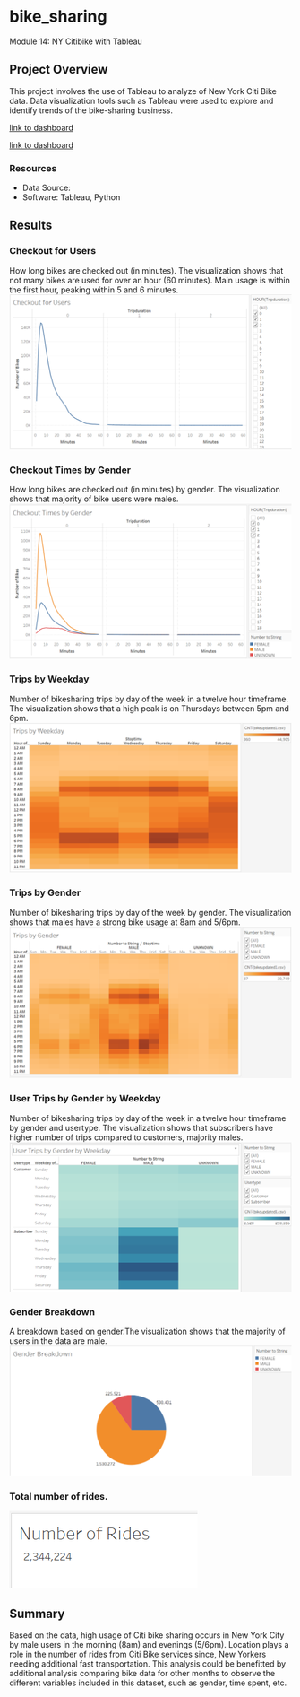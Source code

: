 # bike_sharing
Module 14: NY Citibike with Tableau

## Project Overview
This project involves the use of Tableau to analyze of New York Citi Bike data. Data visualization tools such as Tableau were used to explore and identify trends of the bike-sharing business.

[link to dashboard](https://public.tableau.com/profile/robert1912#!/vizhome/Bike_Sharing_16198285438110/NYCBike?publish=yes)

[link to dashboard](https://public.tableau.com/profile/robert1912#!/vizhome/NYCBike_16198230280820/TopStartingLocations?publish=yes)

### Resources
- Data Source:
- Software: Tableau, Python


## Results

### Checkout for Users
How long bikes are checked out (in minutes). The visualization shows that not many bikes are used for over an hour (60 minutes). Main usage is within the first hour, peaking within 5 and 6 minutes.
![](tab1.PNG)

### Checkout Times by Gender
How long bikes are checked out (in minutes) by gender. The visualization shows that majority of bike users were males. 
![](tab2.PNG)

### Trips by Weekday
Number of bikesharing trips by day of the week in a twelve hour timeframe. The visualization shows that a high peak is on Thursdays between 5pm and 6pm. 
![](tab3.PNG)

### Trips by Gender
Number of bikesharing trips by day of the week by gender. The visualization shows that males have a strong bike usage at 8am and 5/6pm. 
![](tab4.PNG)

### User Trips by Gender by Weekday
Number of bikesharing trips by day of the week in a twelve hour timeframe by gender and usertype. The visualization shows that subscribers have higher number of trips compared to customers, majority males. 
![](tab5.PNG)

### Gender Breakdown
A breakdown based on gender.The visualization shows that the majority of users in the data are male.
![](tab6.PNG)

### Total number of rides.
![](tab7.PNG)


## Summary
Based on the data, high usage of Citi bike sharing occurs in New York City by male users in the morning (8am) and evenings (5/6pm). Location plays a role in the number of rides from Citi Bike services since, New Yorkers needing additional fast transportation. This analysis could be benefitted by additional analysis comparing bike data for other months to observe the different variables included in this dataset, such as gender, time spent, etc. 
